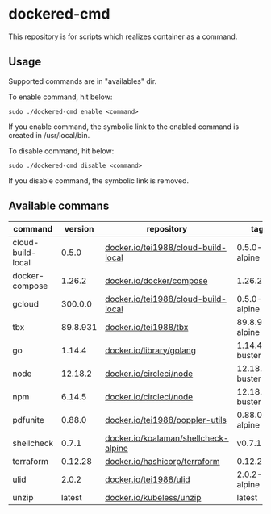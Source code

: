 # dockered-cmd

This repository is for scripts which realizes container as a command.

## Usage

Supported commands are in "availables" dir.

To enable command, hit below:

`sudo ./dockered-cmd enable <command>`

If you enable command, the symbolic link to the enabled command is created in /usr/local/bin.

To disable command, hit below:

`sudo ./dockered-cmd disable <command>`

If you disable command, the symbolic link is removed.

## Available commans

|command|version|repository|tag|
|---|---|---|---|
|cloud-build-local|0.5.0|[docker.io/tei1988/cloud-build-local](https://hub.docker.com/r/tei1988/cloud-build-local)|0.5.0-alpine|
|docker-compose|1.26.2|[docker.io/docker/compose](https://hub.docker.com/r/docker/compose)|1.26.2|
|gcloud|300.0.0|[docker.io/tei1988/cloud-build-local](https://hub.docker.com/r/tei1988/cloud-build-local)|0.5.0-alpine|
|tbx|89.8.931|[docker.io/tei1988/tbx](https://hub.docker.com/r/tei1988/tbx)|89.8.931-alpine|
|go|1.14.4|[docker.io/library/golang](https://hub.docker.com/_/golang)|1.14.4-buster|
|node|12.18.2|[docker.io/circleci/node](https://hub.docker.com/r/circleci/node)|12.18.2-buster|
|npm|6.14.5|[docker.io/circleci/node](https://hub.docker.com/r/circleci/node)|12.18.2-buster|
|pdfunite|0.88.0|[docker.io/tei1988/poppler-utils](https://hub.docker.com/r/tei1988/poppler-utils)|0.88.0-alpine|
|shellcheck|0.7.1|[docker.io/koalaman/shellcheck-alpine](https://hub.docker.com/r/koalaman/shellcheck-alpine)|v0.7.1|
|terraform|0.12.28|[docker.io/hashicorp/terraform](https://hub.docker.com/r/hashicorp/terraform)|0.12.28|
|ulid|2.0.2|[docker.io/tei1988/ulid](https://hub.docker.com/r/tei1988/ulid)|2.0.2-alpine|
|unzip|latest|[docker.io/kubeless/unzip](https://hub.docker.com/r/kubeless/unzip)|latest|
